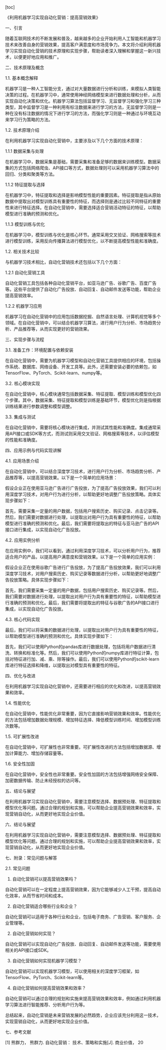 
[toc]                    
                
                
《利用机器学习实现自动化营销：提高营销效果》

一、引言

随着互联网技术的不断发展和普及，越来越多的企业开始利用人工智能和机器学习技术来改善自身的营销效果，提高客户满意度和市场竞争力。本文将介绍利用机器学习实现自动化营销的技术原理和实现步骤，帮助读者深入理解和掌握这一新兴技术，以便更好地应用和推广。

二、技术原理及概念

1.1. 基本概念解释

机器学习是一种人工智能分支，通过对大量数据进行分析和训练，来模拟人类智能决策的过程。在机器学习中，通常使用神经网络模型来进行数据处理和分析，从而实现自动化决策和优化。机器学习算法包括监督学习、无监督学习和强化学习三种类型，其中监督学习是一种利用有标注数据来进行学习的方法，无监督学习则是一种在没有标注数据的情况下进行学习的方法，而强化学习则是一种通过与环境互动来学习行为策略的方法。

1.2. 技术原理介绍

在利用机器学习实现自动化营销中，主要涉及以下几个方面的技术原理：

1.1.1 数据采集与处理

在机器学习中，数据采集是基础，需要采集和准备足够的数据来训练模型。数据采集的方式包括网络爬虫、API接口等方式，数据处理则可以采用机器学习算法中的回归、分类和聚类等方法。

1.1.2 特征提取与选择

在机器学习中，特征提取和选择是影响模型性能的重要因素。特征提取是指从原始数据中提取出对模型训练具有重要性的特征，而选择则是通过比较不同特征的重要性来进行特征选择。在自动化营销中，需要选择适合营销活动特征的特征，以帮助模型进行准确的预测和优化。

1.1.3 模型训练与优化

在机器学习中，模型训练与优化是核心环节。通常采用交叉验证、网格搜索等技术进行模型训练，采用反向传播算法进行模型优化，以不断提高模型性能和准确度。

1.2. 相关技术比较

与机器学习技术相比，自动化营销技术还包括以下几个方面：

1.2.1 自动化营销工具

自动化营销工具包括各种自动化营销平台，如亚马逊广告、谷歌广告、百度广告等。这些平台提供了自动化广告投放、自动回复、自动邮件发送等功能，帮助企业提高营销效率。

1.2.2 机器学习应用

机器学习在自动化营销中的应用包括数据挖掘、自然语言处理、计算机视觉等多个领域。在自动化营销中，可以结合机器学习算法，进行用户行为分析、市场趋势分析、产品推荐等，从而实现更好的营销效果。

三、实现步骤与流程

3.1. 准备工作：环境配置与依赖安装

在自动化营销中，需要为机器学习模型和自动化营销工具提供相应的环境，包括操作系统、数据库、网络设备、开发工具等。此外，还需要安装必要的依赖包，如 TensorFlow、PyTorch、Scikit-learn、numpy等。

3.2. 核心模块实现

在自动化营销中，核心模块通常包括数据采集、特征提取、模型训练和模型优化四个步骤。其中，数据采集、特征提取和模型训练是基础环节，模型优化则是指根据训练结果进行参数调整和模型调整。

3.3. 集成与测试

在自动化营销中，需要将核心模块进行集成，并测试其性能和准确度。集成通常采用API接口或SDK等方式，而测试则采用交叉验证、网格搜索等技术，以评估模型的性能和准确度。

四、应用示例与代码实现讲解

4.1. 应用场景介绍

在自动化营销中，可以结合深度学习技术，进行用户行为分析、市场趋势分析、产品推荐等，以提高营销效果。以下是一个简单的应用场景：

假设企业正在使用亚马逊广告进行广告投放，为了提高广告投放效果，我们可以利用深度学习技术，对用户行为进行分析，以帮助更好地调整广告投放策略。具体实现步骤如下：

首先，需要采集一定量的用户数据，包括用户搜索历史、购买记录、点击记录等。然后，我们需要对数据进行处理，以提取出对用户行为具有重要性的特征，以帮助模型进行准确的预测和优化。最后，我们需要将提取出的特征与亚马逊广告的API接口进行集成，以实现自动化广告投放。

4.2. 应用实例分析

在应用实例中，我们可以看到，通过利用深度学习技术，可以分析用户行为，推荐适合用户的产品，以提高用户满意度和营销效果。以下是一个简单的应用实例：

假设企业正在使用谷歌广告进行广告投放，为了提高广告投放效果，我们可以利用深度学习技术，对用户搜索历史、购买记录等数据进行分析，以帮助更好地调整广告投放策略。具体实现步骤如下：

首先，我们需要采集一定量的用户数据，包括用户搜索历史、购买记录等。然后，我们需要对数据进行处理，以提取出对用户行为具有重要性的特征，以帮助模型进行准确的预测和优化。最后，我们需要将提取出的特征与谷歌广告的API接口进行集成，以实现自动化广告投放。

4.3. 核心代码实现

最后，我们可以将采集的数据进行处理，以提取出对用户行为具有重要性的特征，以帮助模型进行准确的预测和优化。具体实现步骤如下：

首先，我们可以使用Python的pandas库进行数据处理，包括将用户数据进行清洗、转换和标准化等。然后，我们可以使用Python的numpy库进行特征计算，包括对特征进行加、减、乘、除等操作。最后，我们可以使用Python的scikit-learn库进行特征选择和降维，以提取出对模型具有重要性的特征。

四、优化与改进

在利用机器学习实现自动化营销中，还需要进行相应的优化和改进，以提高营销效果和效率。

1.4. 性能优化

在自动化营销中，性能优化非常重要，因为它直接影响营销效果和效率。性能优化的方法包括增加数据处理规模、增加特征选择、降低模型训练时间、增加模型训练次数等。

1.5. 可扩展性改进

在自动化营销中，可扩展性也非常重要。可扩展性改进的方法包括增加数据源、增加计算能力、增加存储容量等。

1.6. 安全性加固

在自动化营销中，安全性也非常重要。安全性加固的方法包括增强网络安全保障、加密数据传输、防止未经授权的访问等。

五、结论与展望

在利用机器学习实现自动化营销中，需要注意模型选择、数据预处理、特征提取和模型优化等问题。通过合理的规划和实施，可以帮助企业提高营销效果和效率，实现营销自动化，从而更好地实现企业价值。

六、结论与展望

在利用机器学习实现自动化营销中，需要注意模型选择、数据预处理、特征提取和模型优化等问题。通过合理的规划和实施，可以帮助企业提高营销效果和效率，实现营销自动化，从而更好地实现企业价值。

七、附录：常见问题与解答

2.1. 常见问题

1. 自动化营销可以提高营销效果吗？

自动化营销可以在一定程度上提高营销效果，因为它能够减少人工干预，提高自动化效率，从而节省时间和成本。

2. 自动化营销适合哪些行业和企业？

自动化营销可以适用于各种行业和企业，包括电子商务、广告营销、客户服务、企业管理等。

2. 自动化营销如何实现？

自动化营销可以实现自动化广告投放、自动回复、自动邮件发送等功能，需要使用相关的API接口或SDK。

3. 自动化营销如何实现机器学习模型？

自动化营销可以实现机器学习模型，可以使用相关的深度学习框架，如TensorFlow、PyTorch、Scikit-learn等。

4. 自动化营销如何提高营销效果和效率？

自动化营销可以通过合理的规划和实施来提高营销效果和效率，例如通过利用机器学习算法进行智能推荐、分析用户行为等。

总结起来，自动化营销是未来营销发展的必然趋势，企业应该充分利用这一技术，实现营销自动化，从而更好地实现企业价值。

七、参考文献

[1] 熊群力， 熊群力. 自动化营销： 技术、策略和实施[J]. 商业价值， 20

